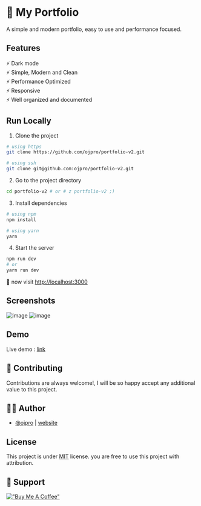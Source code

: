 
# 🌟 My Portfolio

A simple and modern portfolio, easy to use and performance focused.

## Features

⚡ Dark mode\
⚡ Simple, Modern and Clean\
⚡ Performance Optimized\
⚡ Responsive \
⚡ Well organized and documented


## Run Locally

1. Clone the project

```bash
# using https
git clone https://github.com/ojpro/portfolio-v2.git

# using ssh
git clone git@github.com:ojpro/portfolio-v2.git
```

2. Go to the project directory

```bash
cd portfolio-v2 # or # z portfolio-v2 ;)
```

3. Install dependencies

```bash
# using npm
npm install

# using yarn
yarn
```

4. Start the server

```bash
npm run dev
# or
yarn run dev
```

🚀 now visit [http://localhost:3000](http://localhost:3000)


## Screenshots

![image](https://user-images.githubusercontent.com/108437129/231163862-9035d17e-6f7f-4830-a26b-bec307c1e5ae.png)
![image](https://user-images.githubusercontent.com/108437129/231163977-a6989146-1685-4a36-acbd-0eea2777480b.png)



## Demo

Live demo : [link](https://portfolio-v2-ojpro.vercel.app/)


## 🤝 Contributing

Contributions are always welcome!, I will be so happy accept any additional value to this project.


## 👨‍💻 Author

- [@ojpro](https://www.github.com/ojpro) | [website](https://www.ojpro.me)


## License

This project is under [MIT](https://choosealicense.com/licenses/mit/) license. you are free to use this project with attribution.

## 💖 Support

[!["Buy Me A Coffee"](https://www.buymeacoffee.com/assets/img/custom_images/yellow_img.png)](https://www.buymeacoffee.com/ojpro)

